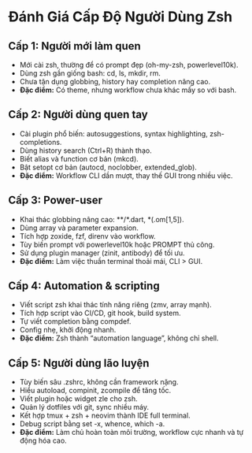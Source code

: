 # Đánh Giá Cấp Độ Người Dùng Zsh

## Cấp 1: Người mới làm quen
- Mới cài zsh, thường để có prompt đẹp (oh-my-zsh, powerlevel10k).
- Dùng zsh gần giống bash: cd, ls, mkdir, rm.
- Chưa tận dụng globbing, history hay completion nâng cao.
- **Đặc điểm:** Có theme, nhưng workflow chưa khác mấy so với bash.

## Cấp 2: Người dùng quen tay
- Cài plugin phổ biến: autosuggestions, syntax highlighting, zsh-completions.
- Dùng history search (Ctrl+R) thành thạo.
- Biết alias và function cơ bản (mkcd).
- Bật setopt cơ bản (autocd, noclobber, extended_glob).
- **Đặc điểm:** Workflow CLI dần mượt, thay thế GUI trong nhiều việc.

## Cấp 3: Power-user
- Khai thác globbing nâng cao: **/*.dart, *(.om[1,5]).
- Dùng array và parameter expansion.
- Tích hợp zoxide, fzf, direnv vào workflow.
- Tùy biến prompt với powerlevel10k hoặc PROMPT thủ công.
- Sử dụng plugin manager (zinit, antibody) để tối ưu.
- **Đặc điểm:** Làm việc thuần terminal thoải mái, CLI > GUI.

## Cấp 4: Automation & scripting
- Viết script zsh khai thác tính năng riêng (zmv, array mạnh).
- Tích hợp script vào CI/CD, git hook, build system.
- Tự viết completion bằng compdef.
- Config nhẹ, khởi động nhanh.
- **Đặc điểm:** Zsh thành “automation language”, không chỉ shell.

## Cấp 5: Người dùng lão luyện
- Tùy biến sâu .zshrc, không cần framework nặng.
- Hiểu autoload, compinit, zcompile để tăng tốc.
- Viết plugin hoặc widget zle cho zsh.
- Quản lý dotfiles với git, sync nhiều máy.
- Kết hợp tmux + zsh + neovim thành IDE full terminal.
- Debug script bằng set -x, whence, which -a.
- **Đặc điểm:** Làm chủ hoàn toàn môi trường, workflow cực nhanh và tự động hóa cao.
